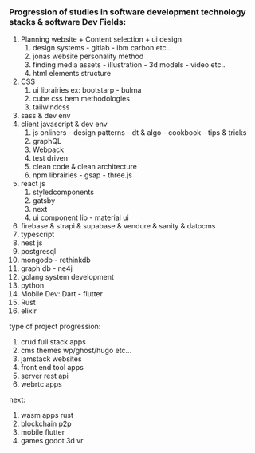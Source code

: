 ### Progression of studies in software development technology stacks & software Dev Fields:

1. Planning website + Content selection + ui design 
	1. design systems - gitlab - ibm carbon etc...
	2. jonas website personality method
	3. finding media assets - illustration - 3d models - video etc..
	4. html elements structure
2. CSS 
	1. ui librairies ex: bootstarp - bulma
	2. cube css bem  methodologies
	3. tailwindcss
3. sass & dev env
4. client javascript & dev env
	1. js onliners - design patterns - dt & algo - cookbook - tips & tricks
	2. graphQL
	3. Webpack
	4. test driven
	5. clean code & clean architecture
	6. npm librairies - gsap - three.js
6. react js
	1. styledcomponents
	2. gatsby
	3. next
	4. ui component lib - material ui
7. firebase & strapi & supabase & vendure & sanity & datocms 
8. typescript
9. nest js 
10. postgresql
11. mongodb - rethinkdb
12. graph db - ne4j
13. golang system development
14. python
15. Mobile Dev: Dart - flutter
16. Rust
17. elixir

type of project progression:

1. crud full stack apps
2. cms themes wp/ghost/hugo etc...
3. jamstack websites
4. front end tool apps 
5. server rest api 
6. webrtc apps

next:

1. wasm apps rust
2. blockchain p2p
3. mobile flutter
4. games godot 3d vr